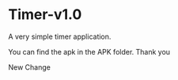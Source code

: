 # Timer-v1.0
A very simple timer application.

You can find the apk in the APK folder.
Thank you

New Change

